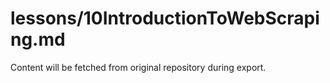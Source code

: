 # lessons/10IntroductionToWebScraping.md

Content will be fetched from original repository during export.